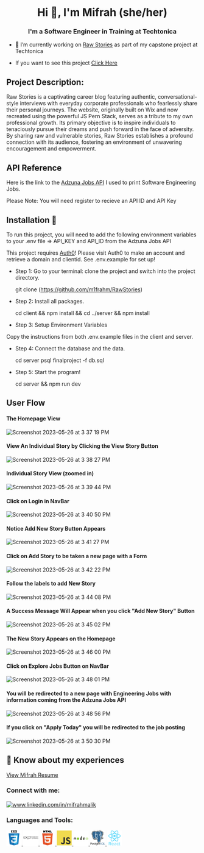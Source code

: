 <h1 align="center">Hi 👋, I'm Mifrah (she/her)</h1>
<h3 align="center">I'm a Software Engineer in Training at Techtonica</h3>


- 🔭 I’m currently working on [Raw Stories](https://github.com/m1frahm/RawStories) as part of my capstone project at Techtonica

- If you want to see this project [Click Here](https://server-r0em.onrender.com/)



<h2 align="left">Project Description:</h2>

Raw Stories is a captivating career blog featuring authentic, conversational-style interviews with everyday corporate professionals who fearlessly share their personal journeys. The website, originally built on Wix and now recreated using the powerful JS Pern Stack, serves as a tribute to my own professional growth. Its primary objective is to inspire individuals to tenaciously pursue their dreams and push forward in the face of adversity. By sharing raw and vulnerable stories, Raw Stories establishes a profound connection with its audience, fostering an environment of unwavering encouragement and empowerment.



<h2 align="left">API Reference</h2>

Here is the link to the [Adzuna Jobs API](https://developer.adzuna.com/docs/search) I used to print Software Engineering Jobs.

Please Note: You will need register to recieve an API ID and API Key

## Installation  🚀  

To run this project, you will need to add the following environment variables to your .env file => API_KEY and API_ID from the Adzuna Jobs API

This project requires [Auth0]([url](https://auth0.com/?utm_content=usbranded-auth0-auth0homepage&utm_source=google&utm_campaign=amer_mult_usa_all_ciam-all_dg-ao_auth0_search_google_text_kw_utm2&utm_medium=cpc&utm_term=auth0-c&utm_id=aNK4z0000004GX8GAM&gad=1&gclid=CjwKCAjw36GjBhAkEiwAKwIWye5YtLvZfBHC7lAHbqm7JwqYQkXPzRBV69lcgVU-uAA0wyE-KyWudhoCu2wQAvD_BwE))! Please visit Auth0 to make an account and retrieve a domain and clientid. See .env.example for set up!

- Step 1: Go to your terminal: clone the project and switch into the project directory.

  git clone (https://github.com/m1frahm/RawStories)
  
- Step 2: Install all packages.

  cd client && npm install && cd ../server && npm install
  
- Step 3: Setup Environment Variables

Copy the instructions from both .env.example files in the client and server.

- Step 4: Connect the database and the data.

  cd server
  psql finalproject -f db.sql

- Step 5: Start the program!

  cd server && npm run dev
  
## User Flow    

<h4 align="left">The Homepage View</h4>

![Screenshot 2023-05-26 at 3 37 19 PM](https://github.com/m1frahm/RawStories/assets/119890190/a22d0f66-229b-48de-ab88-4515684ca77f)

<h4 align="left">View An Individual Story by Clicking the View Story Button</h4>

![Screenshot 2023-05-26 at 3 38 27 PM](https://github.com/m1frahm/RawStories/assets/119890190/e33fdfe6-22aa-45b9-b4cc-379c3a082ed4)

<h4 align="left">Individual Story View (zoomed in)</h4>

![Screenshot 2023-05-26 at 3 39 44 PM](https://github.com/m1frahm/RawStories/assets/119890190/955db386-e2fd-4ee3-b93a-f7e5090d13f7)

<h4 align="left">Click on Login in NavBar</h4>

![Screenshot 2023-05-26 at 3 40 50 PM](https://github.com/m1frahm/RawStories/assets/119890190/b445b993-5ca6-4211-9c56-15bfcc8d4cec)

<h4 align="left">Notice Add New Story Button Appears</h4>

![Screenshot 2023-05-26 at 3 41 27 PM](https://github.com/m1frahm/RawStories/assets/119890190/4596138b-5818-4629-a360-1bda67a136e7)

<h4 align="left">Click on Add Story to be taken a new page with a Form</h4>

![Screenshot 2023-05-26 at 3 42 22 PM](https://github.com/m1frahm/RawStories/assets/119890190/8b993693-f08e-4c8c-be77-5af248bcf282)

<h4 align="left">Follow the labels to add New Story</h4>

![Screenshot 2023-05-26 at 3 44 08 PM](https://github.com/m1frahm/RawStories/assets/119890190/a37757ab-3d46-405e-bb77-81f0ba48aa25)

<h4 align="left">A Success Message Will Appear when you click "Add New Story" Button</h4>

![Screenshot 2023-05-26 at 3 45 02 PM](https://github.com/m1frahm/RawStories/assets/119890190/ccbd3505-fd2e-40c6-bb51-6d553e6ddeff)

<h4 align="left">The New Story Appears on the Homepage</h4>

![Screenshot 2023-05-26 at 3 46 00 PM](https://github.com/m1frahm/RawStories/assets/119890190/158803a1-e953-4635-9774-2d9d9e6a6110)

<h4 align="left">Click on Explore Jobs Button on NavBar</h4>

![Screenshot 2023-05-26 at 3 48 01 PM](https://github.com/m1frahm/RawStories/assets/119890190/1c39dd31-2cb1-441d-b2d1-a2cc40be50c4)

<h4 align="left">You will be redirected to a new page with Engineering Jobs with information coming from the Adzuna Jobs API</h4>

![Screenshot 2023-05-26 at 3 48 56 PM](https://github.com/m1frahm/RawStories/assets/119890190/0174d274-1a21-4107-8b09-572a40e4e604)

<h4 align="left">If you click on "Apply Today" you will be redirected to the job posting</h4>

![Screenshot 2023-05-26 at 3 50 30 PM](https://github.com/m1frahm/RawStories/assets/119890190/04c339ae-df01-4e1a-9691-6188512f28cd)

 <h2 align="left">📄 Know about my experiences</h2>

[View Mifrah Resume](https://drive.google.com/file/d/1GnvXxGkDolrplzJ9YA9D8BxopiQIfcuW/view?usp=sharing)






<h3 align="left">Connect with me:</h3>
<p align="left">
<a href="https://linkedin.com/in/www.linkedin.com/in/mifrahmalik" target="blank"><img align="center" src="https://raw.githubusercontent.com/rahuldkjain/github-profile-readme-generator/master/src/images/icons/Social/linked-in-alt.svg" alt="www.linkedin.com/in/mifrahmalik" height="30" width="40" /></a>
</p>


<h3 align="left">Languages and Tools:</h3>
<p align="left"> <a href="https://www.w3schools.com/css/" target="_blank" rel="noreferrer"> <img src="https://raw.githubusercontent.com/devicons/devicon/master/icons/css3/css3-original-wordmark.svg" alt="css3" width="40" height="40"/> </a> <a href="https://expressjs.com" target="_blank" rel="noreferrer"> <img src="https://raw.githubusercontent.com/devicons/devicon/master/icons/express/express-original-wordmark.svg" alt="express" width="40" height="40"/> </a> <a href="https://www.w3.org/html/" target="_blank" rel="noreferrer"> <img src="https://raw.githubusercontent.com/devicons/devicon/master/icons/html5/html5-original-wordmark.svg" alt="html5" width="40" height="40"/> </a> <a href="https://developer.mozilla.org/en-US/docs/Web/JavaScript" target="_blank" rel="noreferrer"> <img src="https://raw.githubusercontent.com/devicons/devicon/master/icons/javascript/javascript-original.svg" alt="javascript" width="40" height="40"/> </a> <a href="https://nodejs.org" target="_blank" rel="noreferrer"> <img src="https://raw.githubusercontent.com/devicons/devicon/master/icons/nodejs/nodejs-original-wordmark.svg" alt="nodejs" width="40" height="40"/> </a> <a href="https://www.postgresql.org" target="_blank" rel="noreferrer"> <img src="https://raw.githubusercontent.com/devicons/devicon/master/icons/postgresql/postgresql-original-wordmark.svg" alt="postgresql" width="40" height="40"/> </a> <a href="https://reactjs.org/" target="_blank" rel="noreferrer"> <img src="https://raw.githubusercontent.com/devicons/devicon/master/icons/react/react-original-wordmark.svg" alt="react" width="40" height="40"/> </a> </p>





